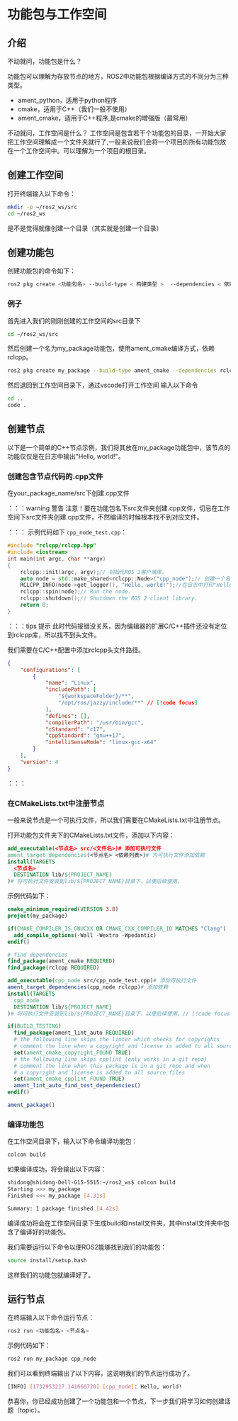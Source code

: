 # 功能包与工作空间

## 介绍
不动就问，功能包是什么？

功能包可以理解为存放节点的地方，ROS2中功能包根据编译方式的不同分为三种类型。
- ament_python，适用于python程序
- cmake，适用于C++（我们一般不使用）
- ament_cmake，适用于C++程序,是cmake的增强版（最常用）

不动就问，工作空间是什么？
工作空间是包含若干个功能包的目录，一开始大家把工作空间理解成一个文件夹就行了,一般来说我们会将一个项目的所有功能包放在一个工作空间中。可以理解为一个项目的根目录。

## 创建工作空间
打开终端输入以下命令：

```bash
mkdir -p ~/ros2_ws/src
cd ~/ros2_ws
```
是不是觉得就像创建一个目录（其实就是创建一个目录）

## 创建功能包
创建功能包的命令如下：

```bash
ros2 pkg create <功能包名> --build-type < 构建类型 >  --dependencies < 依赖列表 >
```
### 例子
首先进入我们的刚刚创建的工作空间的src目录下

```bash
cd ~/ros2_ws/src
```

然后创建一个名为my_package功能包，使用ament_cmake编译方式，依赖rclcpp。

```bash
ros2 pkg create my_package --build-type ament_cmake --dependencies rclcpp

```
然后退回到工作空间目录下，通过vscode打开工作空间
输入以下命令

```bash
cd ..
code .
```

## 创建节点
以下是一个简单的C++节点示例，我们将其放在my_package功能包中，该节点的功能仅仅是在日志中输出"Hello, world!"。

### 创建包含节点代码的.cpp文件
在your_package_name/src下创建.cpp文件

：：：warning 警告
注意！要在功能包名下src文件夹创建.cpp文件，切忌在工作空间下src文件夹创建.cpp文件，不然编译的时候根本找不到对应文件。

：：：
示例代码如下 `cpp_node_test.cpp`：

```cpp
#include "rclcpp/rclcpp.hpp"
#include <iostream>
int main(int argc, char **argv)
{
    rclcpp::init(argc, argv);// 初始化ROS 2客户端库。
    auto node = std::make_shared<rclcpp::Node>("cpp_node");// 创建一个名为"cpp_node"的节点。
    RCLCPP_INFO(node->get_logger(), "Hello, world!");//在日志中打印"Hello, world!"。
    rclcpp::spin(node);// Run the node.
    rclcpp::shutdown();// Shutdown the ROS 2 client library.
    return 0;
}
```

：：：tips 提示
此时代码报错没关系，因为编辑器的扩展C/C++插件还没有定位到rclcpp库，所以找不到头文件。

我们需要在C/C++配置中添加rclcpp头文件路径。

```json {7}
{
    "configurations": [
        {
            "name": "Linux",
            "includePath": [
                "${workspaceFolder}/**",
                "/opt/ros/jazzy/include/**" // [!code focus]
            ],
            "defines": [],
            "compilerPath": "/usr/bin/gcc",
            "cStandard": "c17",
            "cppStandard": "gnu++17",
            "intelliSenseMode": "linux-gcc-x64"
        }
    ],
    "version": 4
}
```

：：：
### 在CMakeLists.txt中注册节点
一般来说节点是一个可执行文件，所以我们需要在CMakeLists.txt中注册节点。

打开功能包文件夹下的CMakeLists.txt文件，添加以下内容：

```cmake
add_executable(<节点名> src/<文件名>)# 添加可执行文件
ament_target_dependencies(<节点名> <依赖列表>)# 为可执行文件添加依赖
install(TARGETS
  <节点名>
  DESTINATION lib/${PROJECT_NAME}
)# 将可执行文件安装到lib/${PROJECT_NAME}目录下，以便后续使用。
```
示例代码如下：
```cmake {12-17}
cmake_minimum_required(VERSION 3.8)
project(my_package)

if(CMAKE_COMPILER_IS_GNUCXX OR CMAKE_CXX_COMPILER_ID MATCHES "Clang")
  add_compile_options(-Wall -Wextra -Wpedantic)
endif()

# find dependencies
find_package(ament_cmake REQUIRED)
find_package(rclcpp REQUIRED)

add_executable(cpp_node src/cpp_node_test.cpp)# 添加可执行文件
ament_target_dependencies(cpp_node rclcpp)# 添加依赖
install(TARGETS
  cpp_node
  DESTINATION lib/${PROJECT_NAME}
)# 将可执行文件安装到lib/${PROJECT_NAME}目录下，以便后续使用。// [!code focus]

if(BUILD_TESTING)
  find_package(ament_lint_auto REQUIRED)
  # the following line skips the linter which checks for copyrights
  # comment the line when a copyright and license is added to all source files
  set(ament_cmake_copyright_FOUND TRUE)
  # the following line skips cpplint (only works in a git repo)
  # comment the line when this package is in a git repo and when
  # a copyright and license is added to all source files
  set(ament_cmake_cpplint_FOUND TRUE)
  ament_lint_auto_find_test_dependencies()
endif()

ament_package()

```
### 编译功能包
在工作空间目录下，输入以下命令编译功能包：

```bash
colcon build
```
如果编译成功，将会输出以下内容：

```bash
shidong@shidong-Dell-G15-5515:~/ros2_ws$ colcon build
Starting >>> my_package
Finished <<< my_package [4.31s]                     

Summary: 1 package finished [4.42s]
```

编译成功将会在工作空间目录下生成build和install文件夹，其中install文件夹中包含了编译好的功能包。

我们需要运行以下命令以便ROS2能够找到我们的功能包：

```bash
source install/setup.bash
```
这样我们的功能包就编译好了。


## 运行节点

在终端输入以下命令运行节点：

```bash
ros2 run <功能包名> <节点名>
```
示例代码如下：

```bash
ros2 run my_package cpp_node
```

我们可以看到终端输出了以下内容，这说明我们的节点运行成功了。
    
```bash
[INFO] [1732953227.141660720] [cpp_node]: Hello, world!
```

恭喜你，你已经成功创建了一个功能包和一个节点，下一步我们将学习如何创建话题（topic）。